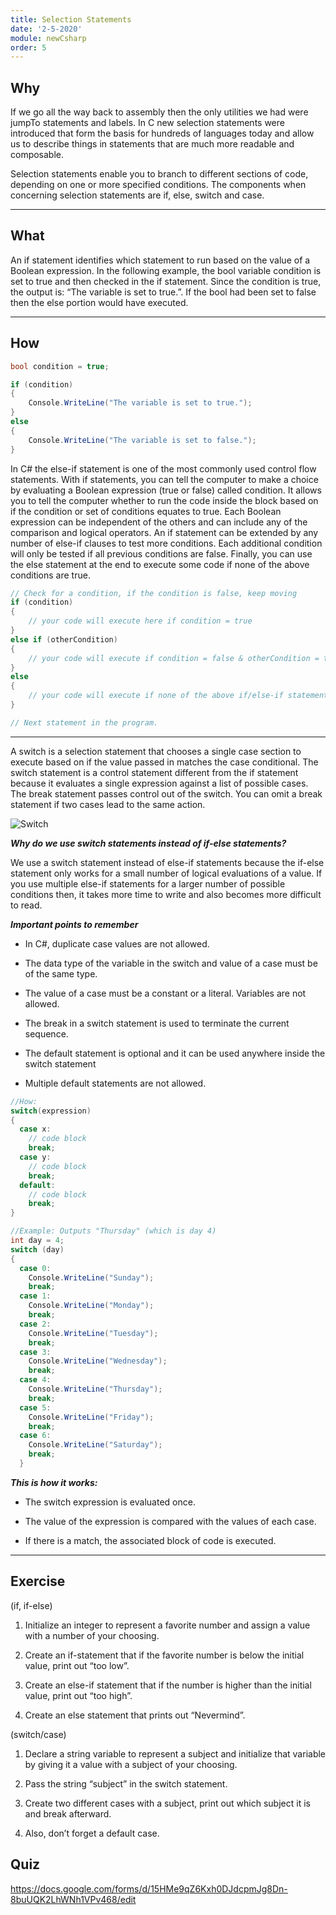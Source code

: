 ```yaml
---
title: Selection Statements
date: '2-5-2020'
module: newCsharp
order: 5
---
```


## Why

If we go all the way back to assembly then the only utilities we had were jumpTo statements and labels. In C new selection statements were introduced that form the basis for hundreds of languages today and allow us to describe things in statements that are much more readable and composable.

Selection statements enable you to branch to different sections of code, depending on one or more specified conditions. The components when concerning selection statements are if, else, switch and case.

---

## What

An if statement identifies which statement to run based on the value of a Boolean expression. In the following example, the bool variable condition is set to true and then checked in the if statement. Since the condition is true, the output is: “The variable is set to true.”. If the bool had been set to false then the else portion would have executed.

---

## How

```csharp
bool condition = true;

if (condition)
{
    Console.WriteLine("The variable is set to true.");
}
else
{
    Console.WriteLine("The variable is set to false.");
}
```

In C# the else-if statement is one of the most commonly used control flow statements. With if statements, you can tell the computer to make a choice by evaluating a Boolean expression (true or false) called condition. It allows you to tell the computer whether to run the code inside the block based on if the condition or set of conditions equates to true. Each Boolean expression can be independent of the others and can include any of the comparison and logical operators. An if statement can be extended by any number of else-if clauses to test more conditions. Each additional condition will only be tested if all previous conditions are false. Finally, you can use the else statement at the end to execute some code if none of the above conditions are true.

```csharp
// Check for a condition, if the condition is false, keep moving
if (condition)
{
    // your code will execute here if condition = true
}
else if (otherCondition)
{
    // your code will execute if condition = false & otherCondition = true
}
else
{
    // your code will execute if none of the above if/else-if statements are true
}

// Next statement in the program.

```

---
A switch is a selection statement that chooses a single case section to execute based on if the value passed in matches the case conditional. The switch statement is a control statement different from the if statement because it evaluates a single expression against a list of possible cases. The break statement passes control out of the switch. You can omit a break statement if two cases lead to the same action.

![Switch](../images/selectionStatementsEx0.png "Switch")

***Why do we use switch statements instead of if-else statements?***

We use a switch statement instead of else-if statements because the if-else statement only works for a small number of logical evaluations of a value. If you use multiple else-if statements for a larger number of possible conditions then, it takes more time to write and also becomes more difficult to read.

***Important points to remember***

* In C#, duplicate case values are not allowed.

* The data type of the variable in the switch and value of a case must be of the same type.

* The value of a case must be a constant or a literal. Variables are not allowed.

* The break in a switch statement is used to terminate the current sequence.

* The default statement is optional and it can be used anywhere inside the switch statement

* Multiple default statements are not allowed.

```csharp
//How:
switch(expression)
{
  case x:
    // code block
    break;
  case y:
    // code block
    break;
  default:
    // code block
    break;
}
```

```csharp
//Example: Outputs "Thursday" (which is day 4)
int day = 4;
switch (day)
{
  case 0:
    Console.WriteLine("Sunday");
    break;
  case 1:
    Console.WriteLine("Monday");
    break;
  case 2:
    Console.WriteLine("Tuesday");
    break;
  case 3:
    Console.WriteLine("Wednesday");
    break;
  case 4:
    Console.WriteLine("Thursday");
    break;
  case 5:
    Console.WriteLine("Friday");
    break;
  case 6:
    Console.WriteLine("Saturday");
    break;
  }
```

***This is how it works:***

* The switch expression is evaluated once.

* The value of the expression is compared with the values of each case.

* If there is a match, the associated block of code is executed.

---

## Exercise

(if, if-else)

1. Initialize an integer to represent a favorite number and assign a value with a number of your choosing.

2. Create an if-statement that if the favorite number is below the initial value, print out “too low”.

3. Create an else-if statement that if the number is higher than the initial value, print out “too high”.

4. Create an else statement that prints out “Nevermind”.

(switch/case)

1. Declare a string variable to represent a subject and initialize that variable by giving it a value with a subject of your choosing.

2. Pass the string “subject” in the switch statement.

3. Create two different cases with a subject, print out which subject it is and break afterward.

4. Also, don’t forget a default case.

## Quiz

<https://docs.google.com/forms/d/15HMe9qZ6Kxh0DJdcpmJg8Dn-8buUQK2LhWNh1VPv468/edit>
